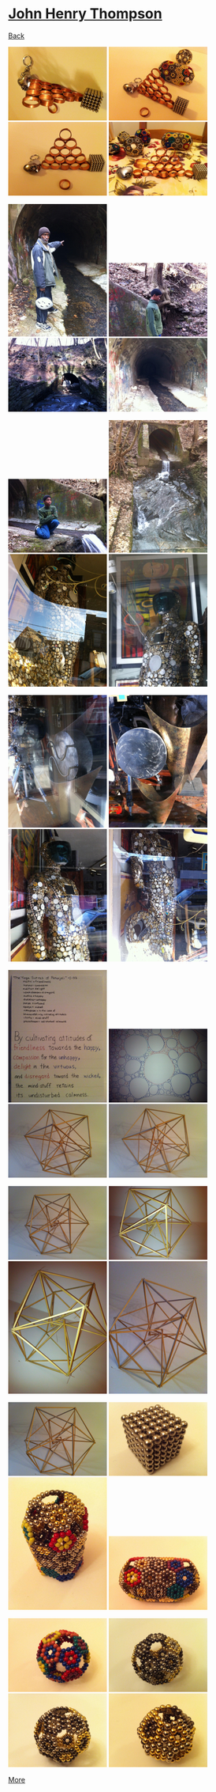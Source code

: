 # [John Henry Thompson](../README.md)

[Back](2012-01-14-1.md)

[![](../media/2012-01-08/Copper-Circles-iPhone-thumb.jpg)](../posts/2012-01-08-1.md) [![](../media/2012-01-08/Copper-Circles-iPhone-1-thumb.jpg)](../posts/2012-01-08-2.md) [![](../media/2012-01-08/Copper-Circles-iPhone-2-thumb.jpg)](../posts/2012-01-08-3.md) [![](../media/2012-01-08/Copper-Circles-iPhone-3-thumb.jpg)](../posts/2012-01-08-4.md)

[![](../media/2012-01-01/Cynwyn-Trail-Tunnel-thumb.jpg)](../posts/2012-01-01-1.md) [![](../media/2012-01-01/Cynwyn-Trail-Tunnel-1-thumb.jpg)](../posts/2012-01-01-2.md) [![](../media/2012-01-01/Cynwyn-Trail-Tunnel-2-thumb.jpg)](../posts/2012-01-01-3.md) [![](../media/2012-01-01/Cynwyn-Trail-Tunnel-3-thumb.jpg)](../posts/2012-01-01-4.md)

[![](../media/2012-01-01/Cynwyn-Trail-Tunnel-4-thumb.jpg)](../posts/2012-01-01-5.md) [![](../media/2012-01-01/Cynwyn-Trail-Tunnel-5-thumb.jpg)](../posts/2012-01-01-6.md) [![](../media/2012-01-01/Time-In-A-Window-thumb.jpg)](../posts/2012-01-01-7.md) [![](../media/2012-01-01/Time-In-A-Window-1-thumb.jpg)](../posts/2012-01-01-8.md)

[![](../media/2012-01-01/Time-In-A-Window-2-thumb.jpg)](../posts/2012-01-01-9.md) [![](../media/2012-01-01/Time-In-A-Window-3-thumb.jpg)](../posts/2012-01-01-10.md) [![](../media/2012-01-01/Time-In-A-Window-4-thumb.jpg)](../posts/2012-01-01-11.md) [![](../media/2012-01-01/Time-In-A-Window-5-thumb.jpg)](../posts/2012-01-01-12.md)

[![](../media/2011-12-30/circles-thumb.jpg)](../posts/2011-12-30-1.md) [![](../media/2011-12-30/circles-1-thumb.jpg)](../posts/2011-12-30-2.md) [![](../media/2011-12-30/Chop-Sticks-thumb.jpg)](../posts/2011-12-30-3.md) [![](../media/2011-12-30/Chop-Sticks-1-thumb.jpg)](../posts/2011-12-30-4.md)

[![](../media/2011-12-30/Chop-Sticks-2-thumb.jpg)](../posts/2011-12-30-5.md) [![](../media/2011-12-30/Chop-Sticks-3-thumb.jpg)](../posts/2011-12-30-6.md) [![](../media/2011-12-30/Chop-Sticks-4-thumb.jpg)](../posts/2011-12-30-7.md) [![](../media/2011-12-30/Chop-Sticks-5-thumb.jpg)](../posts/2011-12-30-8.md)

[![](../media/2011-12-30/Chop-Sticks-6-thumb.jpg)](../posts/2011-12-30-9.md) [![](../media/2011-12-29/Balls-year-in-review-thumb.jpg)](../posts/2011-12-29-1.md) [![](../media/2011-12-29/Balls-year-in-review-1-thumb.jpg)](../posts/2011-12-29-2.md) [![](../media/2011-12-29/Balls-year-in-review-2-thumb.jpg)](../posts/2011-12-29-3.md)

[![](../media/2011-12-29/Balls-year-in-review-3-thumb.jpg)](../posts/2011-12-29-4.md) [![](../media/2011-12-29/Balls-year-in-review-4-thumb.jpg)](../posts/2011-12-29-5.md) [![](../media/2011-12-29/Balls-year-in-review-5-thumb.jpg)](../posts/2011-12-29-6.md) [![](../media/2011-12-29/Balls-year-in-review-6-thumb.jpg)](../posts/2011-12-29-7.md)

[More](2011-07-13-1.md)